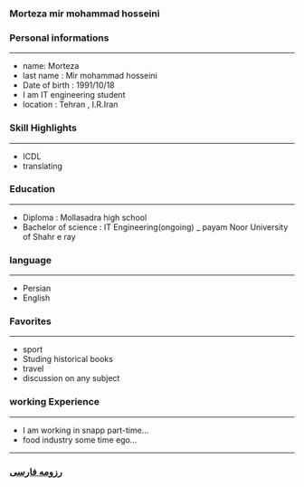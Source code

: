 
### Morteza mir mohammad hosseini


### Personal informations

---
+ name: Morteza
+ last name : Mir mohammad hosseini
+ Date of birth : 1991/10/18
+ I am IT engineering student
+ location : Tehran , I.R.Iran


### Skill Highlights

---
+ ICDL
+ translating


### Education

---
+ Diploma : Mollasadra high school
+ Bachelor of science : IT Engineering(ongoing)
_ payam Noor University of Shahr e ray

### language

---
+ Persian
+ English

### Favorites

---
+ sport
+ Studing historical books
+ travel 
+ discussion on any subject

### working Experience

---
+ I am working in snapp part-time...
+ food industry some time ego...




--- 
### [رزومه فارسی](resume-fa.md)
